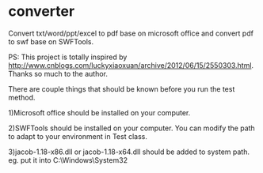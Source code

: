 # converter
Convert txt/word/ppt/excel to pdf base on microsoft office and convert pdf to swf base on SWFTools.


PS: This project is totally inspired by http://www.cnblogs.com/luckyxiaoxuan/archive/2012/06/15/2550303.html. Thanks so much to the author.

There are couple things that should be known before you run the test method.

1)Microsoft office should be installed on your computer.

2)SWFTools should be installed on your computer. You can modify the path to adapt to your environment in Test class.

3)jacob-1.18-x86.dll or jacob-1.18-x64.dll should be added to system path. eg. put it into C:\Windows\System32
